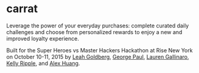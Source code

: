 # carrat

Leverage the power of your everyday purchases: complete curated daily challenges and choose from personalized rewards to enjoy a new and improved loyalty experience. 

Built for the Super Heroes vs Master Hackers Hackathon at Rise New York on October 10-11, 2015 by [Leah Goldberg](https://www.github.com/leahgoldberg), [George Paul](https://github.com/gp3gp3gp3), [Lauren Gallinaro](https://github.com/GLNRO), [Kelly Ripple](https://github.com/kripple), and [Alex Huang](https://github.com/xanderhuang). 

